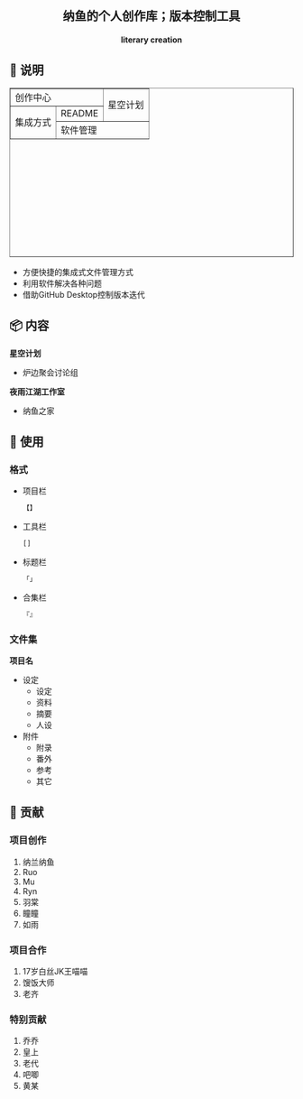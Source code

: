 <h2 align="center">纳鱼的个人创作库；版本控制工具</h2>

<h4 align="center">literary creation</h4>



## :crystal_ball: 说明

<!doctype html>
<html>
   <head>
      <meta charset="utf-8">
      <title>table</title>
   </head>
   <style media="screen">
      table{
         border-collapse: collapse;
      }
   </style>
   <body>
      <table width="300px" height="300px" border="1px">
         <tr>
            <td colspan="2">创作中心</td>
            <td rowspan="2">星空计划</td>
         </tr>
         <tr>
            <td rowspan="2">集成方式</td>
            <td>README</td>
         </tr>
         <tr>
            <td colspan="2">软件管理</td>
         </tr>
      </table>
   </body>
</html>

- 方便快捷的集成式文件管理方式
- 利用软件解决各种问题
- 借助GitHub Desktop控制版本迭代

## :package: 内容

**星空计划**

- 炉边聚会讨论组

**夜雨江湖工作室**

- 纳鱼之家


## :hammer: 使用

### 格式

- 项目栏

  ```txt
  【】
  ```

- 工具栏

  ```txt
  []
  ```

- 标题栏

  ```txt
  「」
  ```

- 合集栏

  ```txt
  『』
  ```

### 文件集

**项目名**

- 设定
  - 设定
  - 资料
  - 摘要
  - 人设
- 附件
  - 附录
  - 番外
  - 参考
  - 其它

## :handshake: 贡献

### 项目创作

1. 纳兰纳鱼
2. Ruo
3. Mu
4. Ryn
5. 羽棠
6. 瞳瞳
7. 如雨

### 项目合作

1. 17岁白丝JK王喵喵
2. 馊饭大师
3. 老齐

### 特别贡献

1. 乔乔
2. 皇上
3. 老代
4. 吧唧
5. 黄某





















